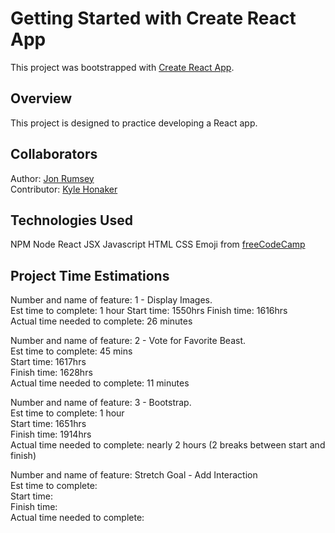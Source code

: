 # Getting Started with Create React App

This project was bootstrapped with [Create React App](https://github.com/facebook/create-react-app).

## Overview

This project is designed to practice developing a React app.

## Collaborators

Author: [Jon Rumsey](https://www.github.com/nojronatron)  
Contributor: [Kyle Honaker](https://github.com/ikyle53)  

## Technologies Used

NPM
Node
React
JSX
Javascript
HTML
CSS
Emoji from [freeCodeCamp](https://www.freecodecamp.org/news/all-emojis-emoji-list-for-copy-and-paste/)  

## Project Time Estimations

Number and name of feature: 1 - Display Images.  
Est time to complete:  1 hour
Start time:  1550hrs
Finish time: 1616hrs  
Actual time needed to complete: 26 minutes  

Number and name of feature: 2 - Vote for Favorite Beast.  
Est time to complete: 45 mins  
Start time: 1617hrs  
Finish time: 1628hrs  
Actual time needed to complete: 11 minutes  

Number and name of feature: 3 - Bootstrap.  
Est time to complete: 1 hour  
Start time: 1651hrs  
Finish time: 1914hrs  
Actual time needed to complete: nearly 2 hours (2 breaks between start and finish)  

Number and name of feature: Stretch Goal - Add Interaction  
Est time to complete:  
Start time:  
Finish time:  
Actual time needed to complete:  

